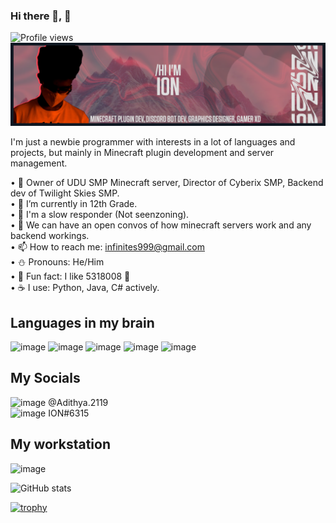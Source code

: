 ### Hi there 👋, 👀
![Profile views](https://gpvc.arturio.dev/captainion2119)  
![](https://raw.githubusercontent.com/captainion2119/captainion2119/b7690092be4d5209506de416fa45b86e5a40bd51/media/banner.png)

I'm just a newbie programmer with interests in a lot of languages and projects, but mainly in Minecraft plugin development and server management.

• 🔭 Owner of UDU SMP Minecraft server, Director of Cyberix SMP, Backend dev of Twilight Skies SMP.  
• 🌴 I’m currently in 12th Grade.  
• 🚀 I'm a slow responder (Not seenzoning).  
• 💬 We can have an open convos of how minecraft servers work and any backend workings.  
• 📫 How to reach me: infinites999@gmail.com  
• ⛄️ Pronouns: He/Him  
• 🍪 Fun fact: I like 5318008 👀  
• ☕ I use: Python, Java, C# actively.

## Languages in my brain
![image](https://img.shields.io/badge/C%23-239120?style=for-the-badge&logo=c-sharp&logoColor=white) ![image](https://img.shields.io/badge/Java-ED8B00?style=for-the-badge&logo=java&logoColor=white) ![image](https://img.shields.io/badge/Lua-2C2D72?style=for-the-badge&logo=lua&logoColor=white) ![image](https://img.shields.io/badge/Python-FFD43B?style=for-the-badge&logo=python&logoColor=blue) ![image](https://img.shields.io/badge/MySQL-005C84?style=for-the-badge&logo=mysql&logoColor=white)

## My Socials
![image](https://img.shields.io/badge/Instagram-E4405F?style=for-the-badge&logo=instagram&logoColor=white) @Adithya.2119  
![image](https://img.shields.io/badge/Discord-7289DA?style=for-the-badge&logo=discord&logoColor=white) ION#6315

## My workstation
![image](https://img.shields.io/badge/GPU-RTX--2070S-green?style-for-the-badge&logoColor=green)


![GitHub stats](https://github-readme-stats.vercel.app/api?username=captainion2119&show_icons=true)   

[![trophy](https://github-profile-trophy.vercel.app/?username=captainion2119)](https://github.com/ryo-ma/github-profile-trophy)
